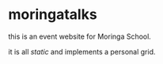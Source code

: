 # moringatalks

this is an event website for Moringa School. 

it is all _static_ and implements a personal grid.
